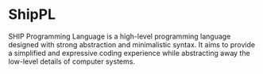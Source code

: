 # ShipPL
SHIP Programming Language is a high-level programming language designed with strong abstraction and minimalistic syntax. It aims to provide a simplified and expressive coding experience while abstracting away the low-level details of computer systems.
